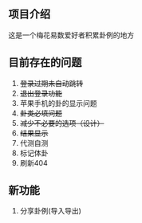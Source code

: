 ## 项目介绍

这是一个梅花易数爱好者积累卦例的地方

## 目前存在的问题

1. ~~登录过期未自动跳转~~
2. ~~退出登录功能~~
3. 苹果手机的卦的显示问题
4. ~~卦类必填问题~~
5. ~~减少不必要的选项（设计）~~
6. ~~结果显示~~
7. 代测自测
8. 标记体卦
9. 刷新404


## 新功能

1. 分享卦例(导入导出)
